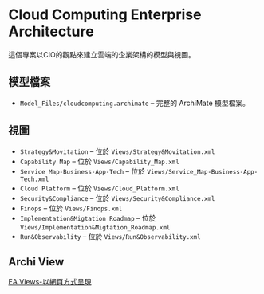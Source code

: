 # Cloud Computing Enterprise Architecture

這個專案以CIO的觀點來建立雲端的企業架構的模型與視圖。

## 模型檔案

* `Model_Files/cloudcomputing.archimate` – 完整的 ArchiMate 模型檔案。

## 視圖

* `Strategy&Movitation` – 位於 `Views/Strategy&Movitation.xml`
* `Capability Map` – 位於 `Views/Capability_Map.xml`
* `Service Map-Business-App-Tech` – 位於 `Views/Service_Map-Business-App-Tech.xml`
* `Cloud Platform` – 位於 `Views/Cloud_Platform.xml`
* `Security&Compliance` – 位於 `Views/Security&Compliance.xml`
* `Finops` – 位於 `Views/Finops.xml`
* `Implementation&Migtation Roadmap` – 位於 `Views/Implementation&Migtation_Roadmap.xml`
* `Run&Observability` – 位於 `Views/Run&Observability.xml`

## Archi View

[EA Views-以網頁方式呈現](https://jasonkao1977.github.io/ea-cloudcomputing-for-cio/)
